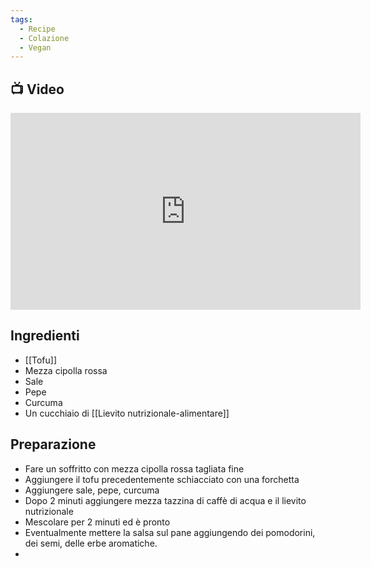 ```yaml
---
tags:
  - Recipe
  - Colazione
  - Vegan
---
```



## 📺 Video

<div class="iframe-container">
  <iframe width="560" height="315" src="https://www.youtube.com/embed/tMZmKRk54bQ" title="YouTube video player" frameborder="0" allow="accelerometer; autoplay; clipboard-write; encrypted-media; gyroscope; picture-in-picture" allowfullscreen></iframe>
</div>

## Ingredienti
* [[Tofu]]
* Mezza cipolla rossa
* Sale
* Pepe
* Curcuma
* Un cucchiaio di [[Lievito nutrizionale-alimentare]]

## Preparazione
* Fare un soffritto con mezza cipolla rossa tagliata fine
* Aggiungere il tofu precedentemente schiacciato con una forchetta
* Aggiungere sale, pepe, curcuma
* Dopo 2 minuti aggiungere mezza tazzina di caffè di acqua e il lievito nutrizionale
* Mescolare per 2 minuti ed è pronto
* Eventualmente mettere la salsa sul pane aggiungendo dei pomodorini, dei semi, delle erbe aromatiche.
* 